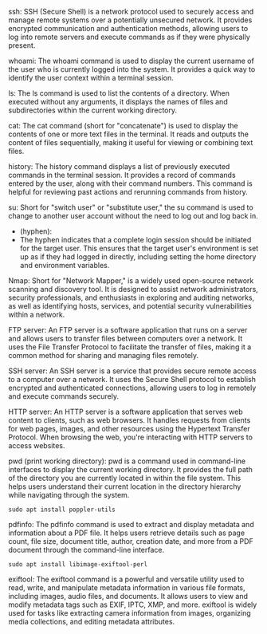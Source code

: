 ssh:
SSH (Secure Shell) is a network protocol used to securely access and manage remote systems over a potentially unsecured network. It provides encrypted communication and authentication methods, allowing users to log into remote servers and execute commands as if they were physically present.

whoami:
The whoami command is used to display the current username of the user who is currently logged into the system. It provides a quick way to identify the user context within a terminal session.

ls:
The ls command is used to list the contents of a directory. When executed without any arguments, it displays the names of files and subdirectories within the current working directory.

cat:
The cat command (short for "concatenate") is used to display the contents of one or more text files in the terminal. It reads and outputs the content of files sequentially, making it useful for viewing or combining text files.

history:
The history command displays a list of previously executed commands in the terminal session. It provides a record of commands entered by the user, along with their command numbers. This command is helpful for reviewing past actions and rerunning commands from history.

su: 
Short for "switch user" or "substitute user," the su command is used to change to another user account without the need to log out and log back in.

- (hyphen):
- The hyphen indicates that a complete login session should be initiated for the target user. This ensures that the target user's environment is set up as if they had logged in directly, including setting the home directory and environment variables.

Nmap:
Short for "Network Mapper," is a widely used open-source network scanning and discovery tool. It is designed to assist network administrators, security professionals, and enthusiasts in exploring and auditing networks, as well as identifying hosts, services, and potential security vulnerabilities within a network.

FTP server: 
An FTP server is a software application that runs on a server and allows users to transfer files between computers over a network. It uses the File Transfer Protocol to facilitate the transfer of files, making it a common method for sharing and managing files remotely.

SSH server: 
An SSH server is a service that provides secure remote access to a computer over a network. It uses the Secure Shell protocol to establish encrypted and authenticated connections, allowing users to log in remotely and execute commands securely.

HTTP server: 
An HTTP server is a software application that serves web content to clients, such as web browsers. It handles requests from clients for web pages, images, and other resources using the Hypertext Transfer Protocol. When browsing the web, you're interacting with HTTP servers to access websites.

pwd (print working directory): 
pwd is a command used in command-line interfaces to display the current working directory. It provides the full path of the directory you are currently located in within the file system. This helps users understand their current location in the directory hierarchy while navigating through the system.

    sudo apt install poppler-utils
pdfinfo: 
The pdfinfo command is used to extract and display metadata and information about a PDF file. It helps users retrieve details such as page count, file size, document title, author, creation date, and more from a PDF document through the command-line interface.

    sudo apt install libimage-exiftool-perl
exiftool: 
The exiftool command is a powerful and versatile utility used to read, write, and manipulate metadata information in various file formats, including images, audio files, and documents. It allows users to view and modify metadata tags such as EXIF, IPTC, XMP, and more. exiftool is widely used for tasks like extracting camera information from images, organizing media collections, and editing metadata attributes.
